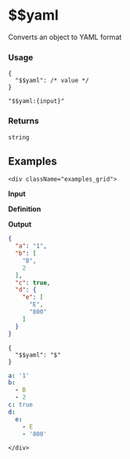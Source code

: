 # $$yaml

Converts an object to YAML format

### Usage
```transformers
{ 
  "$$yaml": /* value */ 
}
```
```transformers
"$$yaml:{input}"
```
### Returns
`string`

## Examples

```mdx-code-block
<div className="examples_grid">
```

**Input**

**Definition**

**Output**

```json
{
  "a": "1",
  "b": [
    "B",
    2
  ],
  "c": true,
  "d": {
    "e": [
      "E",
      "800"
    ]
  }
}
```
```transformers
{ 
  "$$yaml": "$" 
}
```
```yaml
a: '1'
b:
  - B
  - 2
c: true
d:
  e:
    - E
    - '800'

```


```mdx-code-block
</div>
```